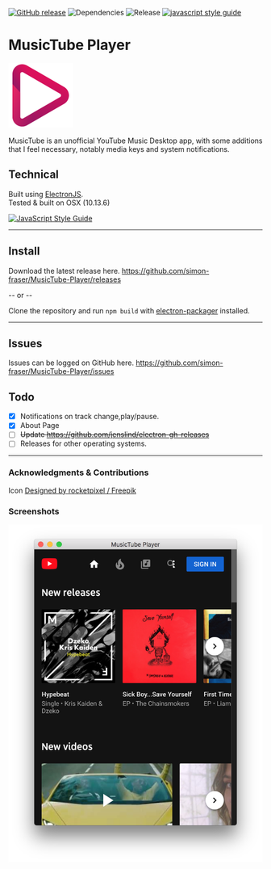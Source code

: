 [![GitHub release](https://img.shields.io/github/release/simon-fraser/MusicTube-Player/all.svg)](https://github.com/simon-fraser/MusicTube-Player/releases)
![Dependencies](https://david-dm.org/simon-fraser/MusicTube-Player.svg)
![Release](https://img.shields.io/github/release-date/simon-fraser/MusicTube-Player.svg)
[![javascript style guide](https://img.shields.io/badge/code_style-standard-brightgreen.svg)](https://standardjs.com)

# MusicTube Player
![Icon](assets/musictube-readme.png)

MusicTube is an unofficial YouTube Music Desktop app, with some additions that I feel necessary, notably media keys and system notifications.

## Technical

Built using [ElectronJS](https://electronjs.org/).<br>
Tested & built on OSX (10.13.6)

[![JavaScript Style Guide](https://cdn.rawgit.com/standard/standard/master/badge.svg)](https://github.com/standard/standard)


---

## Install

Download the latest release here.
https://github.com/simon-fraser/MusicTube-Player/releases

-- or --

Clone the repository and run `npm build` with [electron-packager](https://github.com/electron-userland/electron-packager) installed.

---

## Issues

Issues can be logged on GitHub here. https://github.com/simon-fraser/MusicTube-Player/issues

## Todo

- [X] Notifications on track change,play/pause.
- [X] About Page
- [ ] ~~Update <https://github.com/jenslind/electron-gh-releases>~~
- [ ] Releases for other operating systems.

---


### Acknowledgments & Contributions

Icon [Designed by rocketpixel / Freepik](http://www.freepik.com)

### Screenshots

![Opening Screenshot](assets/pics/start-screenshot.png)
